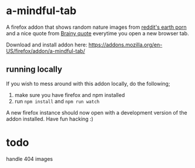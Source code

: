 # a-mindful-tab

A firefox addon that shows random nature images from [reddit's earth porn](https://www.reddit.com/r/EarthPorn/) and a nice quote from [Brainy quote](https://www.brainyquote.com/) everytime you open a new browser tab.

Download and install addon here: https://addons.mozilla.org/en-US/firefox/addon/a-mindful-tab/

## running locally

If you wish to mess around with this addon locally, do the following;

1. make sure you have firefox and npm installed
2. run `npm install` and `npm run watch`

A new firefox instance should now open with a development version of the addon installed. Have fun hacking :)

# todo 

handle 404 images 

